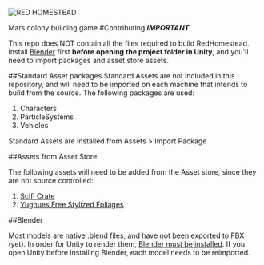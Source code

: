![RED HOMESTEAD](http://imgur.com/GM70xtd.png)

Mars colony building game
#Contributing
**_IMPORTANT_**

This repo does NOT contain all the files required to build RedHomestead. Install [Blender](https://www.blender.org/download/) first **before opening the project folder in Unity**, and you'll need to import packages and asset store assets.

##Standard Asset packages
Standard Assets are not included in this repository, and will need to be imported on each machine that intends to build from the source. The following packages are used:

 1. Characters
 2. ParticleSystems
 3. Vehicles
 
Standard Assets are installed from Assets > Import Package

##Assets from Asset Store

The following assets will need to be added from the Asset store, since they are not source controlled:

 1. [Scifi Crate](https://www.assetstore.unity3d.com/en/#!/content/21965)
 2. [Yughues Free Stylized Foliages](https://www.assetstore.unity3d.com/en/#!/content/13392)
 
##Blender

Most models are native .blend files, and have not been exported to FBX (yet). In order for Unity to render them, [Blender must be installed](https://www.blender.org/download/). If you open Unity before installing Blender, each model needs to be reimported.
